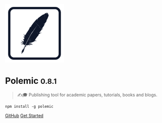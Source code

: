 ![logo](_media/logo-192x192.png)

# Polemic <small>0.8.1</small>

> ✍️🎓 Publishing tool for academic papers, tutorials, books and blogs.

`npm install -g polemic`

[GitHub](https://github.com/devtastic-org/polemic)
[Get Started](#getting-started)
